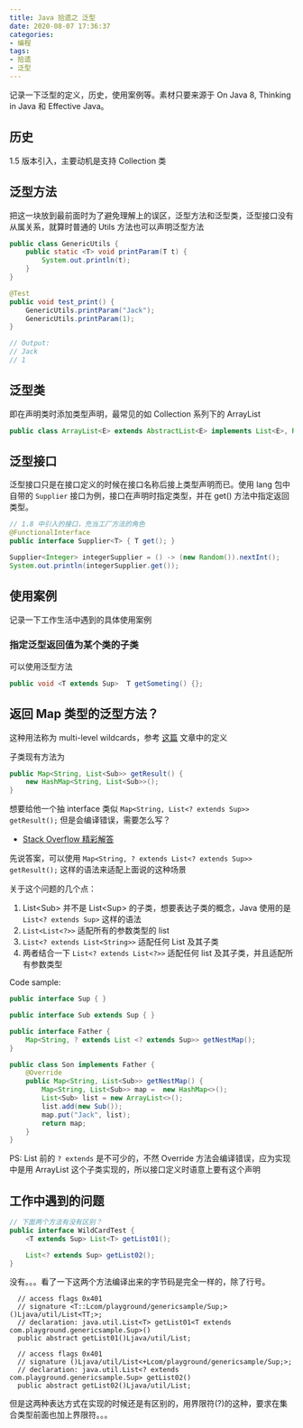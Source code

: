 ```yaml
---
title: Java 拾遗之 泛型
date: 2020-08-07 17:36:37
categories:
- 编程
tags:
- 拾遗
- 泛型
---
```


记录一下泛型的定义，历史，使用案例等。素材只要来源于 On Java 8, Thinking in Java 和 Effective Java。

## 历史

1.5 版本引入，主要动机是支持 Collection 类

## 泛型方法

把这一块放到最前面时为了避免理解上的误区，泛型方法和泛型类，泛型接口没有从属关系，就算时普通的 Utils 方法也可以声明泛型方法

```java
public class GenericUtils {
    public static <T> void printParam(T t) {
        System.out.println(t);
    }
}

@Test
public void test_print() {
    GenericUtils.printParam("Jack");
    GenericUtils.printParam(1);
}

// Output:
// Jack
// 1
```

## 泛型类

即在声明类时添加类型声明，最常见的如 Collection 系列下的 ArrayList

```java
public class ArrayList<E> extends AbstractList<E> implements List<E>, RandomAccess, Cloneable, java.io.Serializable { ... }
```

## 泛型接口

泛型接口只是在接口定义的时候在接口名称后接上类型声明而已。使用 lang 包中自带的 `Supplier` 接口为例，接口在声明时指定类型，并在 get() 方法中指定返回类型。

```java
// 1.8 中引入的接口，充当工厂方法的角色
@FunctionalInterface
public interface Supplier<T> { T get(); }

Supplier<Integer> integerSupplier = () -> (new Random()).nextInt();
System.out.println(integerSupplier.get());
```

## 使用案例

记录一下工作生活中遇到的具体使用案例

### 指定泛型返回值为某个类的子类

可以使用泛型方法

```java
public void <T extends Sup>  T getSometing() {};
```

## 返回 Map 类型的泛型方法？

这种用法称为 multi-level wildcards，参考 [这篇](http://www.angelikalanger.com/GenericsFAQ/FAQSections/TypeArguments.html#FAQ101) 文章中的定义

子类现有方法为 

```java
public Map<String, List<Sub>> getResult() {
    new HashMap<String, List<Sub>>();
}
```

想要给他一个抽 interface 类似 `Map<String, List<? extends Sup>> getResult();` 但是会编译错误，需要怎么写？

* [Stack Overflow 精彩解答](https://stackoverflow.com/questions/22806202/java-nested-generic-type)

先说答案，可以使用 `Map<String, ? extends List<? extends Sup>> getResult();` 这样的语法来适配上面说的这种场景

关于这个问题的几个点：

1. List\<Sub\> 并不是 List\<Sup\> 的子类，想要表达子类的概念，Java 使用的是 `List<? extends Sup>` 这样的语法
2. `List<List<?>>` 适配所有的参数类型的 list
3. `List<? extends List<String>>` 适配任何 List 及其子类
4. 两者结合一下 `List<? extends List<?>>` 适配任何 list 及其子类，并且适配所有参数类型

Code sample:

```java
public interface Sup { }

public interface Sub extends Sup { }

public interface Father { 
    Map<String, ? extends List <? extends Sup>> getNestMap(); 
}

public class Son implements Father {
    @Override
    public Map<String, List<Sub>> getNestMap() {
        Map<String, List<Sub>> map =  new HashMap<>();
        List<Sub> list = new ArrayList<>();
        list.add(new Sub());
        map.put("Jack", list);
        return map;
    }
}
```

PS: List 前的 `? extends` 是不可少的，不然 Override 方法会编译错误，应为实现中是用 ArrayList 这个子类实现的，所以接口定义时语意上要有这个声明

## 工作中遇到的问题

```java
// 下面两个方法有没有区别？
public interface WildCardTest {
    <T extends Sup> List<T> getList01();

    List<? extends Sup> getList02();
}
```

没有。。。看了一下这两个方法编译出来的字节码是完全一样的，除了行号。

```bytecode
  // access flags 0x401
  // signature <T::Lcom/playground/genericsample/Sup;>()Ljava/util/List<TT;>;
  // declaration: java.util.List<T> getList01<T extends com.playground.genericsample.Sup>()
  public abstract getList01()Ljava/util/List;

  // access flags 0x401
  // signature ()Ljava/util/List<+Lcom/playground/genericsample/Sup;>;
  // declaration: java.util.List<? extends com.playground.genericsample.Sup> getList02()
  public abstract getList02()Ljava/util/List;
```

但是这两种表达方式在实现的时候还是有区别的，用界限符(?)的这种，要求在集合类型前面也加上界限符。。。